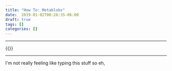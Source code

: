```yaml
---
title: "How To: Metablobs"
date:  2019-01-02T00:28:35-06:00
draft: true
tags: []
categories: []
---
```


---------
{{<canvas canvasId="blobCanvas" canvasWidth="200" canvasHeight="200" src="js/metablobs.js">}}

---------

I'm not really feeling like typing this stuff so eh,